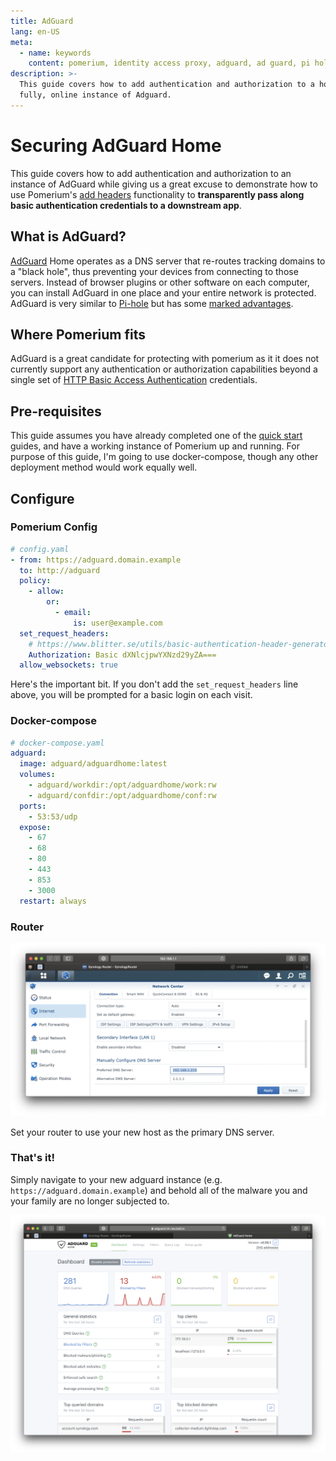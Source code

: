 ```yaml
---
title: AdGuard
lang: en-US
meta:
  - name: keywords
    content: pomerium, identity access proxy, adguard, ad guard, pi hole, piehole
description: >-
  This guide covers how to add authentication and authorization to a hosted,
  fully, online instance of Adguard.
---
```


# Securing AdGuard Home

This guide covers how to add authentication and authorization to an instance of AdGuard while giving us a great excuse to demonstrate how to use Pomerium's [add headers](.reference/readme.md) functionality to **transparently pass along basic authentication credentials to a downstream app**.

## What is AdGuard?

[AdGuard](https://adguard.com/en/adguard-home/overview.html) Home operates as a DNS server that re-routes tracking domains to a "black hole", thus preventing your devices from connecting to those servers. Instead of browser plugins or other software on each computer, you can install AdGuard in one place and your entire network is protected. AdGuard is very similar to [Pi-hole](https://pi-hole.net) but has some [marked advantages](https://github.com/AdguardTeam/AdGuardHome#comparison).

## Where Pomerium fits

AdGuard is a great candidate for protecting with pomerium as it it does not currently support any authentication or authorization capabilities beyond a single set of [HTTP Basic Access Authentication](https://en.wikipedia.org/wiki/Basic_access_authentication) credentials.

## Pre-requisites

This guide assumes you have already completed one of the [quick start] guides, and have a working instance of Pomerium up and running. For purpose of this guide, I'm going to use docker-compose, though any other deployment method would work equally well.

## Configure

### Pomerium Config

```yaml
# config.yaml
- from: https://adguard.domain.example
  to: http://adguard
  policy:
    - allow:
        or:
          - email:
              is: user@example.com
  set_request_headers:
    # https://www.blitter.se/utils/basic-authentication-header-generator/
    Authorization: Basic dXNlcjpwYXNzd29yZA===
  allow_websockets: true
```

Here's the important bit. If you don't add the `set_request_headers` line above, you will be prompted for a basic login on each visit.

### Docker-compose

```yaml
# docker-compose.yaml
adguard:
  image: adguard/adguardhome:latest
  volumes:
    - adguard/workdir:/opt/adguardhome/work:rw
    - adguard/confdir:/opt/adguardhome/conf:rw
  ports:
    - 53:53/udp
  expose:
    - 67
    - 68
    - 80
    - 443
    - 853
    - 3000
  restart: always
```

### Router

![adguard router setup](img/adguard-router-setup.png)

Set your router to use your new host as the primary DNS server.

### That's it!

Simply navigate to your new adguard instance (e.g. `https://adguard.domain.example`) and behold all of the malware you and your family are no longer subjected to.

![adguard dashboard](img/adguard-dashboard.png)

[quick start]: .docs/install/readme.md
